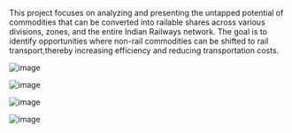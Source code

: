 This project focuses on analyzing and presenting the untapped potential of commodities that can be converted into railable shares across various divisions, zones, and the entire Indian Railways network.
The goal is to identify opportunities where non-rail commodities can be shifted to rail transport,thereby increasing efficiency and reducing transportation costs.


![image](https://github.com/user-attachments/assets/3bc817ee-26c1-4710-9a78-d3fead3f84e5)


![image](https://github.com/user-attachments/assets/4a922290-bb1a-4266-a1bc-f0f43a12074e)

![image](https://github.com/user-attachments/assets/0b5a0163-1fdb-4703-a7ca-4e5585767acc)


![image](https://github.com/user-attachments/assets/55bab80f-1554-4a05-b2d4-4bda10c38171)


